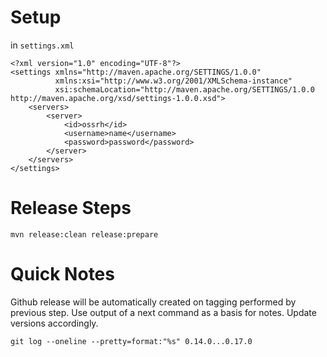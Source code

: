 # Setup

in `settings.xml`

```
<?xml version="1.0" encoding="UTF-8"?>
<settings xmlns="http://maven.apache.org/SETTINGS/1.0.0"
          xmlns:xsi="http://www.w3.org/2001/XMLSchema-instance"
          xsi:schemaLocation="http://maven.apache.org/SETTINGS/1.0.0 http://maven.apache.org/xsd/settings-1.0.0.xsd">
    <servers>
        <server>
            <id>ossrh</id>
            <username>name</username>
            <password>password</password>
        </server>
    </servers>
</settings>
```

# Release Steps

```
mvn release:clean release:prepare
```

# Quick Notes

Github release will be automatically created on tagging performed by previous step.
Use output of a next command as a basis for notes. Update versions accordingly. 

```
git log --oneline --pretty=format:"%s" 0.14.0...0.17.0
```